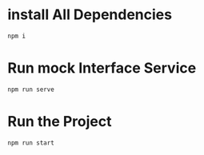 # install All Dependencies

```bash
npm i
```

# Run mock Interface Service

```bash
npm run serve
```

# Run the Project

```bash
npm run start

```
